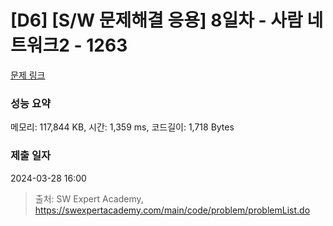 # [D6] [S/W 문제해결 응용] 8일차 - 사람 네트워크2 - 1263 

[문제 링크](https://swexpertacademy.com/main/code/problem/problemDetail.do?contestProbId=AV18P2B6Iu8CFAZN) 

### 성능 요약

메모리: 117,844 KB, 시간: 1,359 ms, 코드길이: 1,718 Bytes

### 제출 일자

2024-03-28 16:00



> 출처: SW Expert Academy, https://swexpertacademy.com/main/code/problem/problemList.do